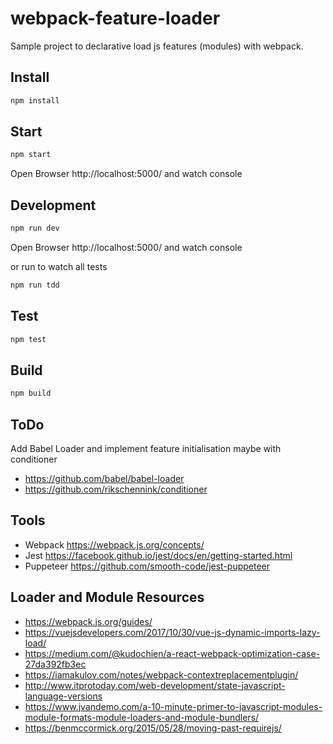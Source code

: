 # webpack-feature-loader
Sample project to declarative load js features (modules) with webpack.

## Install
```bash
npm install
```

## Start
```bash
npm start
```
Open Browser http://localhost:5000/ and watch console

## Development
```bash
npm run dev
```
Open Browser http://localhost:5000/ and watch console

or run to watch all tests

```bash
npm run tdd
```

## Test
```bash
npm test
```

## Build
```bash
npm build
```

## ToDo
Add Babel Loader and implement feature initialisation maybe with conditioner
* https://github.com/babel/babel-loader
* https://github.com/rikschennink/conditioner

## Tools
* Webpack https://webpack.js.org/concepts/
* Jest https://facebook.github.io/jest/docs/en/getting-started.html
* Puppeteer https://github.com/smooth-code/jest-puppeteer

## Loader and Module Resources
* https://webpack.js.org/guides/
* https://vuejsdevelopers.com/2017/10/30/vue-js-dynamic-imports-lazy-load/
* https://medium.com/@kudochien/a-react-webpack-optimization-case-27da392fb3ec
* https://iamakulov.com/notes/webpack-contextreplacementplugin/
* http://www.itprotoday.com/web-development/state-javascript-language-versions
* https://www.jvandemo.com/a-10-minute-primer-to-javascript-modules-module-formats-module-loaders-and-module-bundlers/
* https://benmccormick.org/2015/05/28/moving-past-requirejs/

